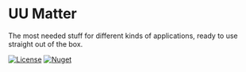 # UU Matter
The most needed stuff for different kinds of applications, ready to use straight out of the box.

[![License](https://img.shields.io/github/license/rumrunner0/uumatter?label=license)](https://github.com/rumrunner0/uumatter/blob/main/LICENSE)
[![Nuget](https://img.shields.io/nuget/v/Rumrunner0.Uumatter.Console?label=nuget)](https://www.nuget.org/packages/Rumrunner0.Uumatter.Console)